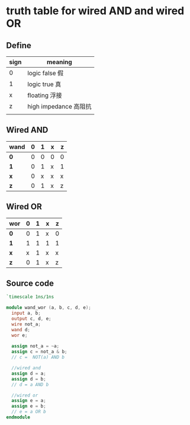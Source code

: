 # truth table for wired AND and wired OR


## Define

|   sign        | meaning       |
| ------------- | ------------- |
|    0          | logic false 假  |
|    1          | logic true  真  |
|    x          | floating    浮接  |
|    z          | high impedance 高阻抗 |
|   |   |

## Wired AND
| wand  | 0 | 1 | x | z |
| ------------- | ------------- | ------------- | ------------- | ------------- | 
|     **0**         |      0        |        0      |     0         |      0        | 
|     **1**         |      0        |        1      |     x         |      1        | 
|     **x**         |      0        |        x      |     x         |      x        | 
|     **z**         |      0        |        1      |     x         |      z        | 



## Wired OR
| wor  | 0 | 1 | x | z |
| ------------- | ------------- | ------------- | ------------- | ------------- | 
|     **0**         |      0        |        1      |     x         |      0        | 
|     **1**         |      1        |        1      |     1         |      1        | 
|     **x**         |      x        |        1      |     x         |      x        | 
|     **z**         |      0        |        1      |     x         |      z        | 

## Source code  
```Verilog
`timescale 1ns/1ns

module wand_wor (a, b, c, d, e); 
  input a, b;
  output c, d, e;
  wire not_a;
  wand d;
  wor e;
  
  assign not_a = ~a;
  assign c = not_a & b; 
  // c =  NOT(a) AND b

  //wired and
  assign d = a; 
  assign d = b;
  // d = a AND b 

  //wired or
  assign e = a;
  assign e = b;
  // e = a OR b 
endmodule
```

